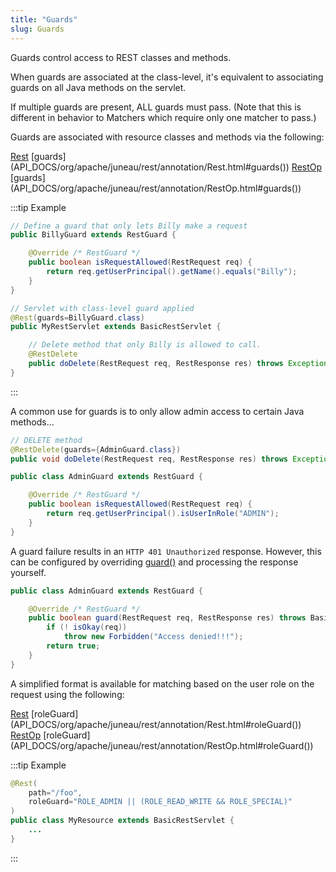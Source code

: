 ```yaml
---
title: "Guards"
slug: Guards
---
```


Guards control access to REST classes and methods.

When guards are associated at the class-level, it's equivalent to associating guards on all Java methods on the servlet.

If multiple guards are present, ALL guards must pass.
(Note that this is different in behavior to Matchers which require only one matcher to pass.) 

Guards are associated with resource classes and methods via the following:

<tree>
<node-0><java-annotation><a href="/site/apidocs/org/apache/juneau/rest/annotation/Rest.html" target="_blank">Rest</a></java-annotation></node-0>
<node-1><java-method-annotation>[guards](API_DOCS/org/apache/juneau/rest/annotation/Rest.html#guards())</java-method-annotation></node-1>
<node-0><java-annotation><a href="/site/apidocs/org/apache/juneau/rest/annotation/RestOp.html" target="_blank">RestOp</a></java-annotation></node-0>
<node-1><java-method-annotation>[guards](API_DOCS/org/apache/juneau/rest/annotation/RestOp.html#guards())</java-method-annotation></node-1>
</tree>

:::tip Example
```java
// Define a guard that only lets Billy make a request
public BillyGuard extends RestGuard {

    @Override /* RestGuard */
    public boolean isRequestAllowed(RestRequest req) {
        return req.getUserPrincipal().getName().equals("Billy");
    }
}

// Servlet with class-level guard applied
@Rest(guards=BillyGuard.class)
public MyRestServlet extends BasicRestServlet {

    // Delete method that only Billy is allowed to call.
    @RestDelete
    public doDelete(RestRequest req, RestResponse res) throws Exception {...}
}
```
:::

A common use for guards is to only allow admin access to certain Java methods...

```java
// DELETE method
@RestDelete(guards={AdminGuard.class})
public void doDelete(RestRequest req, RestResponse res) throws Exception {...}
```

```java
public class AdminGuard extends RestGuard {

    @Override /* RestGuard */
    public boolean isRequestAllowed(RestRequest req) {
        return req.getUserPrincipal().isUserInRole("ADMIN");
    }
}
```

A guard failure results in an `HTTP 401 Unauthorized` response.
However, this can be configured by overriding [guard()](API_DOCS/org/apache/juneau/rest/guard/RestGuard.html#guard(RestRequest,RestResponse)) and processing the response yourself.

```java
public class AdminGuard extends RestGuard {

    @Override /* RestGuard */
    public boolean guard(RestRequest req, RestResponse res) throws BasicHttpException {
        if (! isOkay(req))
            throw new Forbidden("Access denied!!!");
        return true;
    }
}
```

A simplified format is available for matching based on the user role on the request using the following:

<tree>
<node-0><java-annotation><a href="/site/apidocs/org/apache/juneau/rest/annotation/Rest.html" target="_blank">Rest</a></java-annotation></node-0>
<node-1><java-method-annotation>[roleGuard](API_DOCS/org/apache/juneau/rest/annotation/Rest.html#roleGuard())</java-method-annotation></node-1>
<node-0><java-annotation><a href="/site/apidocs/org/apache/juneau/rest/annotation/RestOp.html" target="_blank">RestOp</a></java-annotation></node-0>
<node-1><java-method-annotation>[roleGuard](API_DOCS/org/apache/juneau/rest/annotation/RestOp.html#roleGuard())</java-method-annotation></node-1>
</tree>

:::tip Example
```java
@Rest(
    path="/foo",
    roleGuard="ROLE_ADMIN || (ROLE_READ_WRITE && ROLE_SPECIAL)"
)
public class MyResource extends BasicRestServlet {
    ...
}
```
:::